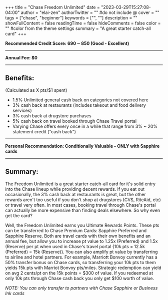 +++
title = "Chase Freedom Unlimited"
date = "2023-03-29T15:27:08-04:00"
author = "elai-zen"
authorTwitter = "" #do not include @
cover = ""
tags = ["chase", "beginner"]
keywords = ["", ""]
description = ""
showFullContent = false
readingTime = false
hideComments = false
color = "" #color from the theme settings
summary = "A great starter catch-all card"
+++

**Recommended Credit Score: 690 ~ 850 (Good - Excellent)**

---

**Annual Fee: $0**

---

## Benefits:
(Calculated as X pts/$1 spent)
- 1.5% Unlimited general cash back on categories not covered here
- 3% cash back at restaurants (includes takeout and food delivery services)
- 3% cash back at drugstore purchases 
- 5% cash back on travel booked through Chase Travel portal
- Varying Chase offers every once in a while that range from 3% ~ 20% statement credit ("cash back")

---

**Personal Recommendation: Conditionally Valuable - ONLY with Sapphire cards**

---

## Summary:
The Freedom Unlimited is a great starter catch-all card for it's solid entry into the Chase lineup while providing decent rewards. If you eat out occasionally, the 3% cash back at restaurants is great, but the other rewards aren't too useful if you don't shop at drugstores (CVS, RiteAid, etc) or travel very often. In most cases, booking travel through Chase's portal can actually be more expensive than finding deals elsewhere. So why even get the card?

Well, the Freedom Unlimited earns you Ultimate Rewards Points. These pts can be transferred to Chase Premium Cards: Sapphire Preferred and Sapphire Reserve. Both are travel cards with their own benefits and an annual fee, but allow you to increase pt value to 1.25x (Preferred) and 1.5x (Reserve) per pt when used in Chase's travel portal {10k pts = 12.5k (Preferred) = 15k (Reserve)}.  You can also amplify pt value by transferring to airline and hotel partners. For example, Marriott Bonvoy currently has a 50% transfer bonus on Chase cards, so transferring your 10k pts to them yields 15k pts with Marriot Bonvoy pts/miles. Strategic redemption can yield on avg 2 cents/pt on the 15k points = $300 of value. If you redeemed at only 10k pts through Chase cash back you only get $100 worth of value. 

*NOTE: You can only transfer to partners with Chase Sapphire or Business Ink cards*